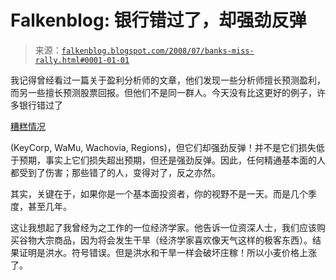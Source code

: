 <!--yml

类别：未分类

日期：2024-05-12 23:06:55

-->

# Falkenblog: 银行错过了，却强劲反弹

> 来源：[`falkenblog.blogspot.com/2008/07/banks-miss-rally.html#0001-01-01`](http://falkenblog.blogspot.com/2008/07/banks-miss-rally.html#0001-01-01)

我记得曾经看过一篇关于盈利分析师的文章，他们发现一些分析师擅长预测盈利，而另一些擅长预测股票回报。但他们不是同一群人。今天没有比这更好的例子，许多银行错过了

[糟糕情况](http://online.wsj.com/article/SB121671248662273135.html?mod=hps_us_whats_news)

(KeyCorp, WaMu, Wachovia, Regions)，但它们却强劲反弹！并不是它们损失低于预期，事实上它们损失超出预期，但还是强劲反弹。因此，任何精通基本面的人都受到了伤害；那些错了的人，变得对了，反之亦然。

其实，关键在于，如果你是一个基本面投资者，你的视野不是一天。而是几个季度，甚至几年。

这让我想起了我曾经为之工作的一位经济学家。他告诉一位资深人士，我们应该购买谷物大宗商品，因为将会发生干旱（经济学家喜欢像天气这样的极客东西）。结果证明是洪水。符号错误。但是洪水和干旱一样会破坏庄稼！所以小麦价格上涨了。

